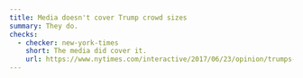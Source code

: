 ```yaml
---
title: Media doesn't cover Trump crowd sizes
summary: They do.
checks:
  - checker: new-york-times
    short: The media did cover it.
    url: https://www.nytimes.com/interactive/2017/06/23/opinion/trumps-lies.html
---
```

